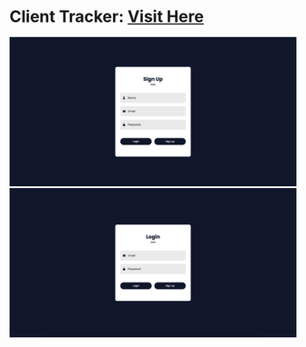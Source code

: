 # Client Tracker: <a href="https://client-tracker-jenr.onrender.com/login" target="_blank">Visit Here</a>

<p>
  <img src="https://github.com/Danielle-Higgins/client-tracker/blob/main/public/img/signup-preview.png">
  <img src="https://github.com/Danielle-Higgins/client-tracker/blob/main/public/img/login-preview.png">
</p>
